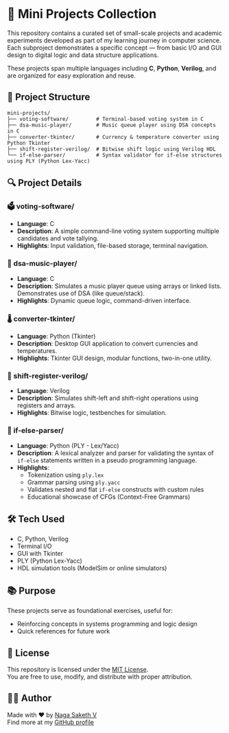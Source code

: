 # 🧩 Mini Projects Collection

This repository contains a curated set of small-scale projects and academic experiments developed as part of my learning journey in computer science. Each subproject demonstrates a specific concept — from basic I/O and GUI design to digital logic and data structure applications.

These projects span multiple languages including **C**, **Python**, **Verilog**, and are organized for easy exploration and reuse.

## 📁 Project Structure

```
mini-projects/
├── voting-software/         # Terminal-based voting system in C
├── dsa-music-player/        # Music queue player using DSA concepts in C
├── converter-tkinter/       # Currency & temperature converter using Python Tkinter
├── shift-register-verilog/  # Bitwise shift logic using Verilog HDL
└── if-else-parser/          # Syntax validator for if-else structures using PLY (Python Lex-Yacc)
```

## 🔍 Project Details

### 🗳️ voting-software/
- **Language**: C
- **Description**: A simple command-line voting system supporting multiple candidates and vote tallying.
- **Highlights**: Input validation, file-based storage, terminal navigation.

### 🎵 dsa-music-player/
- **Language**: C
- **Description**: Simulates a music player queue using arrays or linked lists. Demonstrates use of DSA (like queue/stack).
- **Highlights**: Dynamic queue logic, command-driven interface.

### 🌡️ converter-tkinter/
- **Language**: Python (Tkinter)
- **Description**: Desktop GUI application to convert currencies and temperatures.
- **Highlights**: Tkinter GUI design, modular functions, two-in-one utility.

### 🔁 shift-register-verilog/
- **Language**: Verilog
- **Description**: Simulates shift-left and shift-right operations using registers and arrays.
- **Highlights**: Bitwise logic, testbenches for simulation.

### 🧠 if-else-parser/
- **Language**: Python (PLY - Lex/Yacc)  
- **Description**: A lexical analyzer and parser for validating the syntax of `if-else` statements written in a pseudo programming language.  
- **Highlights**:  
  - Tokenization using `ply.lex`  
  - Grammar parsing using `ply.yacc`  
  - Validates nested and flat `if-else` constructs with custom rules  
  - Educational showcase of CFGs (Context-Free Grammars)

## 🛠️ Tech Used

- C, Python, Verilog
- Terminal I/O
- GUI with Tkinter
- PLY (Python Lex-Yacc)
- HDL simulation tools (ModelSim or online simulators)

## 📚 Purpose

These projects serve as foundational exercises, useful for:
- Reinforcing concepts in systems programming and logic design
- Quick references for future work

## 📄 License

This repository is licensed under the [MIT License](LICENSE).  
You are free to use, modify, and distribute with proper attribution.

## 🙋‍♂️ Author

Made with ❤️ by [Naga Saketh V](https://github.com/SAKETHVUNKA)  
Find more at my [GitHub profile](https://github.com/SAKETHVUNKA)